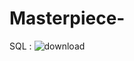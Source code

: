 # Masterpiece-
SQL :
![download](https://github.com/user-attachments/assets/975ada40-0fb6-498d-adc6-4149e90750b6)

